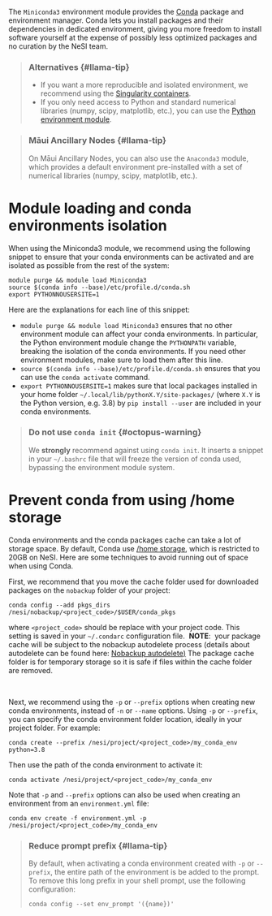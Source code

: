 The `Miniconda3` environment module provides the
[Conda](https://docs.conda.io/projects/conda/en/latest/) package and
environment manager. Conda lets you install packages and their
dependencies in dedicated environment, giving you more freedom to
install software yourself at the expense of possibly less optimized
packages and no curation by the NeSI team.

> ### Alternatives {#llama-tip}
>
> -   If you want a more reproducible and isolated environment, we
>     recommend using the [Singularity
>     containers](https://support.nesi.org.nz/hc/en-gb/articles/360001107916-Singularity).
> -   If you only need access to Python and standard numerical libraries
>     (numpy, scipy, matplotlib, etc.), you can use the [Python
>     environment
>     module](https://support.nesi.org.nz/hc/en-gb/articles/207782537-Python).

> ### Māui Ancillary Nodes {#llama-tip}
>
> On Māui Ancillary Nodes, you can also use the `Anaconda3` module,
> which provides a default environment pre-installed with a set of
> numerical libraries (numpy, scipy, matplotlib, etc.).

Module loading and conda environments isolation
===============================================

When using the Miniconda3 module, we recommend using the following
snippet to ensure that your conda environments can be activated and are
isolated as possible from the rest of the system:

    module purge && module load Miniconda3
    source $(conda info --base)/etc/profile.d/conda.sh
    export PYTHONNOUSERSITE=1

Here are the explanations for each line of this snippet:

-   `module purge && module load Miniconda3` ensures that no other
    environment module can affect your conda environments. In
    particular, the Python environment module change the `PYTHONPATH`
    variable, breaking the isolation of the conda environments. If you
    need other environment modules, make sure to load them after this
    line.
-   `source $(conda info --base)/etc/profile.d/conda.sh` ensures that
    you can use the `conda activate` command.
-   `export PYTHONNOUSERSITE=1` makes sure that local packages installed
    in your home folder `~/.local/lib/pythonX.Y/site-packages/` (where
    `X.Y` is the Python version, e.g. 3.8) by `pip install --user` are
    included in your conda environments.

> ### Do not use `conda init` {#octopus-warning}
>
> We **strongly** recommend against using `conda init`. It inserts a
> snippet in your `~/.bashrc` file that will freeze the version of conda
> used, bypassing the environment module system.

Prevent conda from using /home storage
======================================

Conda environments and the conda packages cache can take a lot of
storage space. By default, Conda use [/home
storage](https://support.nesi.org.nz/hc/en-gb/articles/360000177256-NeSI-File-Systems-and-Quotas),
which is restricted to 20GB on NeSI. Here are some techniques to avoid
running out of space when using Conda.

First, we recommend that you move the cache folder used for downloaded
packages on the `nobackup` folder of your project:

    conda config --add pkgs_dirs /nesi/nobackup/<project_code>/$USER/conda_pkgs

where `<project_code>` should be replace with your project code. This
setting is saved in your `~/.condarc` configuration file.  **NOTE**: 
your package cache will be subject to the nobackup autodelete process
(details about autodelete can be found here: [Nobackup
autodelete)](https://support.nesi.org.nz/hc/en-gb/articles/360001162856-Automatic-cleaning-of-nobackup-file-system)
The package cache folder is for temporary storage so it is safe if files
within the cache folder are removed.

 

Next, we recommend using the `-p` or `--prefix` options when creating
new conda environments, instead of `-n` or `--name` options. Using `-p`
or `--prefix`, you can specify the conda environment folder location,
ideally in your project folder. For example:

    conda create --prefix /nesi/project/<project_code>/my_conda_env python=3.8

Then use the path of the conda environment to activate it:

    conda activate /nesi/project/<project_code>/my_conda_env

Note that `-p` and `--prefix` options can also be used when creating an
environment from an `environment.yml` file:

    conda env create -f environment.yml -p /nesi/project/<project_code>/my_conda_env

> ### Reduce prompt prefix {#llama-tip}
>
> By default, when activating a conda environment created with `-p` or
> `--prefix`, the entire path of the environment is be added to the
> prompt. To remove this long prefix in your shell prompt, use the
> following configuration:
>
>     conda config --set env_prompt '({name})'
